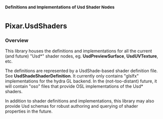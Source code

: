 ### <sub>Definitions and Implementations of Usd Shader Nodes</sub>
# <sup>**Pixar.UsdShaders**</sup>

### Overview

This library houses the definitions and implementations for all the current 
(and future) "Usd*" shader nodes, eg. **UsdPreviewSurface**, **UsdUVTexture**,
etc.

The definitions are represented by a UsdShade-based shader definition file. 
See **UsdShadeShaderDefinition**. It currently only contains "glslfx"
implementations for the hydra GL backend. In the (not-too-distant) future, it 
will contain "oso" files that provide OSL implementations of the Usd* shaders.

In addition to shader definitions and implementations, this library may also 
provide Usd schemas for robust authoring and querying of shader properties in
the future.

